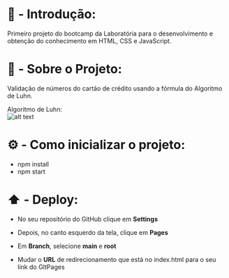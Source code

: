 # 🚀 - Introdução:
Primeiro projeto do bootcamp da Laboratória para o desenvolvimento e obtenção do conhecimento em HTML, CSS e JavaScript.

# 📖 - Sobre o Projeto:
Validação de números do cartão de crédito usando a fórmula do Algoritmo de Luhn.<br/>

Algoritmo de Luhn:<br/>
![alt text](https://www.101computing.net/wp/wp-content/uploads/Luhn-Algorithm.png)

# ⚙️ - Como inicializar o projeto:

* npm install
* npm start

# ⬆️ - Deploy:

 * No seu repositório do GitHub clique em **Settings**
 
 * Depois, no canto esquerdo da tela, clique em **Pages**

 * Em **Branch**, selecione **main** e **root**

 * Mudar o **URL** de redirecionamento que está no index.html para o seu link do GItPages
